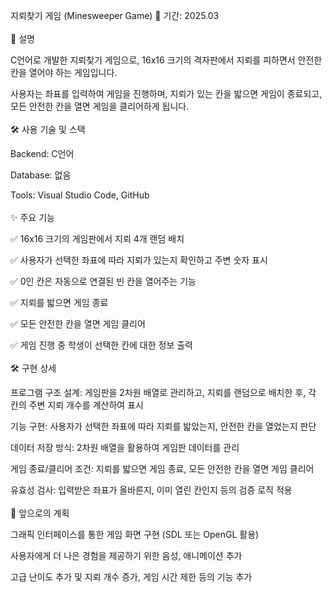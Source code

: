 지뢰찾기 게임 (Minesweeper Game)
📅 기간: 2025.03
<br><br />
📌 설명

C언어로 개발한 지뢰찾기 게임으로, 16x16 크기의 격자판에서 지뢰를 피하면서 안전한 칸을 열어야 하는 게임입니다.

사용자는 좌표를 입력하여 게임을 진행하며, 지뢰가 있는 칸을 밟으면 게임이 종료되고, 모든 안전한 칸을 열면 게임을 클리어하게 됩니다.
<br><br />
🛠 사용 기술 및 스택

Backend: C언어

Database: 없음

Tools: Visual Studio Code, GitHub
<br><br />
✨ 주요 기능

✅ 16x16 크기의 게임판에서 지뢰 4개 랜덤 배치

✅ 사용자가 선택한 좌표에 따라 지뢰가 있는지 확인하고 주변 숫자 표시

✅ 0인 칸은 자동으로 연결된 빈 칸을 열어주는 기능

✅ 지뢰를 밟으면 게임 종료

✅ 모든 안전한 칸을 열면 게임 클리어

✅ 게임 진행 중 학생이 선택한 칸에 대한 정보 출력
<br><br />
🛠 구현 상세

프로그램 구조 설계: 게임판을 2차원 배열로 관리하고, 지뢰를 랜덤으로 배치한 후, 각 칸의 주변 지뢰 개수를 계산하여 표시

기능 구현: 사용자가 선택한 좌표에 따라 지뢰를 밟았는지, 안전한 칸을 열었는지 판단

데이터 저장 방식: 2차원 배열을 활용하여 게임판 데이터를 관리

게임 종료/클리어 조건: 지뢰를 밟으면 게임 종료, 모든 안전한 칸을 열면 게임 클리어

유효성 검사: 입력받은 좌표가 올바른지, 이미 열린 칸인지 등의 검증 로직 적용
<br><br />
🚀 앞으로의 계획

그래픽 인터페이스를 통한 게임 화면 구현 (SDL 또는 OpenGL 활용)

사용자에게 더 나은 경험을 제공하기 위한 음성, 애니메이션 추가

고급 난이도 추가 및 지뢰 개수 증가, 게임 시간 제한 등의 기능 추가
